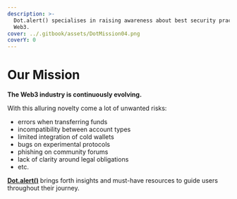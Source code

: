 ```yaml
---
description: >-
  Dot.alert() specialises in raising awareness about best security practices in
  Web3.
cover: ../.gitbook/assets/DotMission04.png
coverY: 0
---
```


# Our Mission

**The Web3 industry is continuously evolving.**&#x20;

With this alluring novelty come a lot of unwanted risks:&#x20;

* errors when transferring funds
* incompatibility between account types
* limited integration of cold wallets
* bugs on experimental protocols
* phishing on community forums
* lack of clarity around legal obligations
* etc.

[**Dot.alert()**](../) brings forth insights and must-have resources to guide users throughout their journey.
